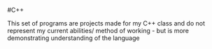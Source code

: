 #C++

This set of programs are projects made for my C++ class and do not represent my current abilities/ method of working - but is more demonstrating understanding of the language
